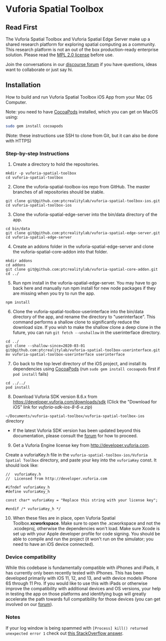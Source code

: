 # Vuforia Spatial Toolbox

## Read First
The Vuforia Spatial Toolbox and Vuforia Spatial Edge Server make up a shared research platform
 for exploring spatial computing as a community. This research platform is not an out of the box
  production-ready enterprise solution. Please read the [MPL 2.0 license](LICENSE) before use.

Join the conversations in our [discourse forum](https://forum.spatialtoolbox.vuforia.com) if you
 have questions, ideas want to collaborate or just say hi.

## Installation
How to build and run Vuforia Spatial Toolbox iOS App from your Mac OS Computer.

Note: you need to have [CocoaPods](https://guides.cocoapods.org/using/getting-started.html)
 installed, which you can get on MacOS using:

```bash
sudo gem install cocoapods
```

(Note: these instructions use SSH to clone from Git, but it can also be done with HTTPS)


### Step-by-step Instructions

1. Create a directory to hold the repositories.

```
mkdir -p vuforia-spatial-toolbox
cd vuforia-spatial-toolbox
```

2) Clone the vuforia-spatial-toolbox-ios repo from GitHub. The master branches of all
 repositories should be stable.

```
git clone git@github.com:ptcrealitylab/vuforia-spatial-toolbox-ios.git
cd vuforia-spatial-toolbox-ios
```

3) Clone the vuforia-spatial-edge-server into the bin/data directory of the app.

```
cd bin/data
git clone git@github.com:ptcrealitylab/vuforia-spatial-edge-server.git
cd vuforia-spatial-edge-server
```

4) Create an addons folder in the vuforia-spatial-edge-server and clone the
vuforia-spatial-core-addon into that folder.

```
mkdir addons
cd addons
git clone git@github.com:ptcrealitylab/vuforia-spatial-core-addon.git
cd ../
```

5) Run npm install in the vuforia-spatial-edge-server. You may have to go back here and manually
 run npm install for new node packages if they are missing when you try to run the app.

```
npm install
```

6) Clone the vuforia-spatial-toolbox-userinterface into the bin/data directory of the app, and
 rename the directory to "userinterface". This command performs a shallow clone to significantly
  reduce the download size. If you wish to make the shallow clone a deep clone in the future, you
   can run `git fetch --unshallow` in the userinterface directory.

```
cd ../
git clone --shallow-since=2020-03-01 git@github.com:ptcrealitylab/vuforia-spatial-toolbox-userinterface.git
mv vuforia-spatial-toolbox-userinterface userinterface
```


7) Go back to the top level directory of the iOS project, and install its dependencies using
 [CocoaPods](https://guides.cocoapods.org/using/getting-started.html) (run
 `sudo gem install cocoapods` first if `pod install` fails)

```
cd ../../
pod install
```

8) Download Vuforia SDK version 8.6.x from https://developer.vuforia.com/downloads/sdk (Click the
 "Download for iOS" link for *vuforia-sdk-ios-8-6-x.zip*)

 `~/Documents/vuforia-spatial-toolbox/vuforia-spatial-toolbox-ios` directory
- If the latest Vuforia SDK version has been updated beyond this documentation, please consult the
 [forum](https://forum.spatialtoolbox.vuforia.com) for how to proceed.

9) Get a Vuforia Engine license key from http://developer.vuforia.com. 

Create a vuforiaKey.h file in the `vuforia-spatial-toolbox-ios/Vuforia Spatial Toolbox` directory,
 and paste your key into the `vuforiaKey` const. It should look like:

```
//  vuforiaKey.h
//  Licensed from http://developer.vuforia.com

#ifndef vuforiaKey_h
#define vuforiaKey_h

const char* vuforiaKey = "Replace this string with your license key";

#endif /* vuforiaKey_h */
```

10) When these files are in place, open Vuforia Spatial Toolbox.**xcworkspace**. Make sure to
 open the .xcworkspace and not the .xcodeproj, otherwise the dependencies won't load. Make sure
  Xcode is set up with your Apple developer profile for code signing. You should be able to
   compile and run the project (it won't run on the simulator; you need to have an iOS device
    connected).

### Device compatibility

While this codebase is fundamentally compatible with iPhones and iPads, it has currently only
 been recently tested with iPhones. This has been developed primarily with iOS 11, 12, and 13,
  and with device models iPhone 6S through 11 Pro. If you would like to use this with iPads or
   otherwise improve the compatibility with additional devices and OS versions, your help in
    testing the app on those platforms and identifying bugs will greatly accelerate the path towards
     full compatibility for those devices (you can get involved on our
      [forum](https://forum.spatialtoolbox.vuforia.com)).

### Notes

If your log window is being spammed with `[Process] kill() returned unexpected
error 1` check out [this StackOverflow answer](https://stackoverflow.com/a/58774271).
